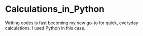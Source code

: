 # Calculations_in_Python
Writing codes is fast becoming my new go-to for quick, everyday calculations. I used Python in this case.



